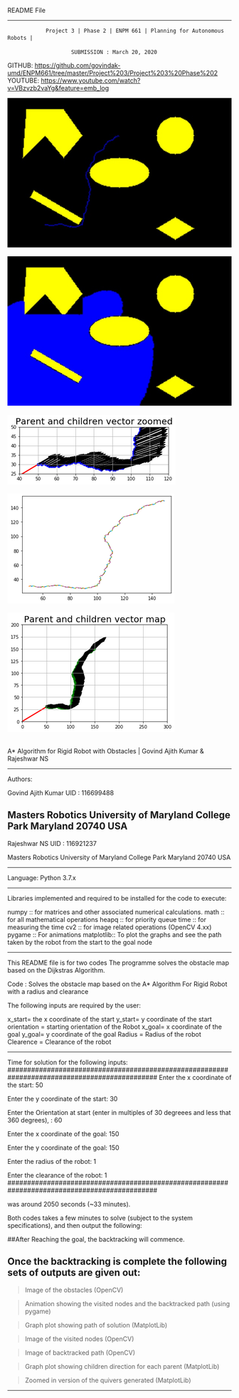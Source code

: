 README File
_________________________________________________________________________________________

				Project 3 | Phase 2 | ENPM 661 | Planning for Autonomous Robots |

						SUBMISSION : March 20, 2020

GITHUB: https://github.com/govindak-umd/ENPM661/tree/master/Project%203/Project%203%20Phase%202
YOUTUBE: https://www.youtube.com/watch?v=VBzvzb2vaYg&feature=emb_log


![](Images/backtracked_img.jpg)<br/>
<br/>
![](Images/visited_img.jpg)<br/>
<br/>
![](Images/zoomed_vector_map.png)<br/>
<br/>
![](Images/Path%20traversed.png)<br/>
<br/>
![](Images/Parent-child_vector_map.png)<br/>
<br/>


 A* Algorithm for Rigid Robot with Obstacles | Govind Ajith Kumar & Rajeshwar NS
_________________________________________________________________________________________
Authors: 

Govind Ajith Kumar
UID : 116699488

Masters Robotics 
University of Maryland
College Park
Maryland
20740 USA
--------------------------
Rajeshwar NS
UID : 116921237

Masters Robotics
University of Maryland
College Park
Maryland
20740 USA
_________________________________________________________________________________________
Language: Python 3.7.x
_________________________________________________________________________________________
Libraries implemented and required to be installed for the code to execute:

numpy :: for matrices and other associated numerical calculations. 
math :: for all mathematical operations
heapq :: for priority queue
time :: for measuring the time
cv2 :: for image related operations (OpenCV 4.xx)
pygame :: For animations
matplotlib:: To plot the graphs and see the path taken by the robot from the start to the goal node
_________________________________________________________________________________________

This README file is for two codes
The programme solves the obstacle map based on the Dijkstras Algorithm. 

Code : Solves the obstacle map based on the A* Algorithm For Rigid Robot with a radius and clearance

The following inputs are required by the user:

x_start= the x coordinate of the start
y_start= y coordinate of the start
orientation = starting orientation of the Robot
x_goal= x coordinate of the goal
y_goal= y coordinate of the goal
Radius = Radius of the robot
Clearence = Clearance of the robot


---------------------------------------------------------------------------------------------
Time for solution for the following inputs:
##############################################################################################
Enter the x coordinate of the start:  50

Enter the y coordinate of the start:  30

Enter the Orientation at start (enter in multiples of 30 degreees and less that 360 degrees), :  60

Enter the x coordinate of the goal:  150

Enter the y coordinate of the goal:  150

Enter the radius of the robot:  1

Enter the clearance of the robot: 1
##############################################################################################

was around 2050 seconds (~33 minutes).

Both codes takes a few minutes to solve (subject to the system specifications), and then output 
the following:

##After Reaching the goal, the backtracking will commence.

## Once the backtracking is complete the following sets of outputs are given out:

> Image of the obstacles (OpenCV)

> Animation showing the visited nodes and the backtracked path (using pygame)

> Graph plot showing path of solution (MatplotLib)

> Image of the visited nodes (OpenCV)

> Image of backtracked path (OpenCV)

> Graph plot showing children direction for each parent (MatplotLib)

> Zoomed in version of the quivers generated (MatplotLib)

---------------------------------------------------------------------------------------------



